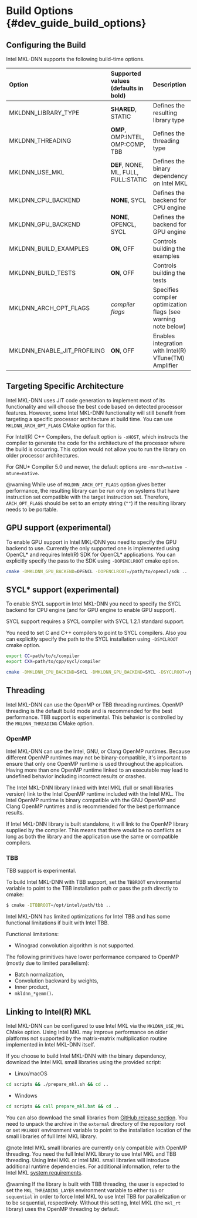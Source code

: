 Build Options {#dev_guide_build_options}
====================================

## Configuring the Build

Intel MKL-DNN supports the following build-time options.

| Option                      | Supported values (defaults in bold)  | Description
| :---                        | :---                                 | :---
| MKLDNN_LIBRARY_TYPE         | **SHARED**, STATIC                   | Defines the resulting library type
| MKLDNN_THREADING            | **OMP**, OMP:INTEL, OMP:COMP, TBB    | Defines the threading type
| MKLDNN_USE_MKL              | **DEF**, NONE, ML, FULL, FULL:STATIC | Defines the binary dependency on Intel MKL
| MKLDNN_CPU_BACKEND          | **NONE**, SYCL                       | Defines the backend for CPU engine
| MKLDNN_GPU_BACKEND          | **NONE**, OPENCL, SYCL               | Defines the backend for GPU engine
| MKLDNN_BUILD_EXAMPLES       | **ON**, OFF                          | Controls building the examples
| MKLDNN_BUILD_TESTS          | **ON**, OFF                          | Controls building the tests
| MKLDNN_ARCH_OPT_FLAGS       | *compiler flags*                     | Specifies compiler optimization flags (see warning note below)
| MKLDNN_ENABLE_JIT_PROFILING | **ON**, OFF                          | Enables integration with Intel(R) VTune(TM) Amplifier

## Targeting Specific Architecture

Intel MKL-DNN uses JIT code generation to implement most of its functionality
and will choose the best code based on detected processor features. However,
some Intel MKL-DNN functionality will still benefit from targeting a specific
processor architecture at build time. You can use `MKLDNN_ARCH_OPT_FLAGS` CMake
option for this.

For Intel(R) C++ Compilers, the default option is `-xHOST`, which instructs
the compiler to generate the code for the architecture of the processor where
the build is occurring.  This option would not allow you to run the library on
older processor architectures.

For GNU\* Compiler 5.0 and newer, the default options are `-march=native
-mtune=native`.

@warning
While use of `MKLDNN_ARCH_OPT_FLAGS` option gives better performance, the
resulting library can be run only on systems that have instruction set
compatible with the target instruction set. Therefore, `ARCH_OPT_FLAGS`
should be set to an empty string (`""`) if the resulting library needs to be
portable.

## GPU support (experimental)

To enable GPU support in Intel MKL-DNN you need to specify the GPU backend
to use. Currently the only supported one is implemented using OpenCL\* and
requires Intel(R) SDK for OpenCL\* applications. You can explicitly specify
the pass to the SDK using `-DOPENCLROOT` cmake option.

~~~sh
cmake -DMKLDNN_GPU_BACKEND=OPENCL -DOPENCLROOT=/path/to/opencl/sdk ..
~~~

## SYCL\* support (experimental)

To enable SYCL support in Intel MKL-DNN you need to specify the SYCL backend for
CPU engine (and for GPU engine to enable GPU support).

SYCL support requires a SYCL compiler with SYCL 1.2.1 standard support.

You need to set C and C++ compilers to point to SYCL compilers. Also you can
explicitly specify the path to the SYCL installation using `-DSYCLROOT` cmake option.

~~~sh
export CC=path/to/c/compiler
export CXX=path/to/cpp/sycl/compiler

cmake -DMKLDNN_CPU_BACKEND=SYCL -DMKLDNN_GPU_BACKEND=SYCL -DSYCLROOT=/path/to/sycl ..
~~~

## Threading

Intel MKL-DNN can use the OpenMP or TBB threading runtimes. OpenMP threading
is the default build mode and is recommended for the best performance. TBB
support is experimental. This behavior is controlled by the `MKLDNN_THREADING`
CMake option.

### OpenMP

Intel MKL-DNN can use the Intel, GNU, or Clang OpenMP runtimes. Because
different OpenMP runtimes may not be binary-compatible, it's important to
ensure that only one OpenMP runtime is used throughout the application. Having
more than one OpenMP runtime linked to an executable may lead to undefined
behavior including incorrect results or crashes.

The Intel MKL-DNN library linked with Intel MKL (full or small libraries
version) link to the Intel OpenMP runtime included with the Intel MKL. The
Intel OpenMP runtime is binary compatible with the GNU OpenMP and Clang OpenMP
runtimes and is recommended for the best performance results.

If Intel MKL-DNN library is built standalone, it will link to the OpenMP
library supplied by the compiler. This means that there would be no conflicts
as long as both the library and the application use the same or compatible
compilers.

### TBB

TBB support is experimental.

To build Intel MKL-DNN with TBB support, set the `TBBROOT` environmental
variable to point to the TBB installation path or pass the path directly to
cmake:

~~~sh
$ cmake -DTBBROOT=/opt/intel/path/tbb ..
~~~

Intel MKL-DNN has limited optimizations for Intel TBB and has some functional
limitations if built with Intel TBB.

Functional limitations:
* Winograd convolution algorithm is not supported.

The following primitives have lower performance compared to OpenMP (mostly due
to limited parallelism):
* Batch normalization,
* Convolution backward by weights,
* Inner product,
* `mkldnn_*gemm()`.

## Linking to Intel(R) MKL

Intel MKL-DNN can be configured to use Intel MKL via the `MKLDNN_USE_MKL`
CMake option. Using Intel MKL may improve performance on older platforms not
supported by the matrix-matrix multiplication routine implemented in Intel
MKL-DNN itself.

If you choose to build Intel MKL-DNN with the binary dependency, download the
Intel MKL small libraries using the provided script:

* Linux/macOS
~~~sh
cd scripts && ./prepare_mkl.sh && cd ..
~~~

* Windows
~~~bat
cd scripts && call prepare_mkl.bat && cd ..
~~~

You can also download the small libraries from
[GitHub release section](https://github.com/intel/mkl-dnn/releases). You need
to unpack the archive in the `external` directory of the repository root or
set `MKLROOT` environment variable to point to the installation location of
the small libraries of full Intel MKL library.

@note
Intel MKL small libraries are currently only compatible with OpenMP threading.
You need the full Intel MKL library to use Intel MKL and TBB threading.  Using
Intel MKL or Intel MKL small libraries will introduce additional runtime
dependencies. For additional information, refer to the Intel MKL
[system requirements](https://software.intel.com/en-us/articles/intel-math-kernel-library-intel-mkl-2019-system-requirements).

@warning
If the library is built with TBB threading, the user is expected to set the
`MKL_THREADING_LAYER` environment variable to either `tbb` or `sequential` in
order to force Intel MKL to use Intel TBB for parallelization or to be
sequential, respectively.  Without this setting, Intel MKL (the `mkl_rt`
library) uses the OpenMP threading by default.

